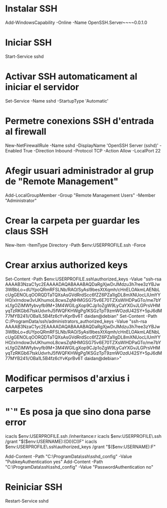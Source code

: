 # Instalar SSH
Add-WindowsCapability -Online -Name OpenSSH.Server~~~~0.0.1.0

# Iniciar SSH
Start-Service sshd

# Activar SSH automaticament al iniciar el servidor
Set-Service -Name sshd -StartupType 'Automatic'

# Permetre conexions SSH d'entrada al firewall
New-NetFirewallRule -Name sshd -DisplayName 'OpenSSH Server (sshd)' -Enabled True -Direction Inbound -Protocol TCP -Action Allow -LocalPort 22

# Afegir usuari administrador al grup de "Remote Management"
Add-LocalGroupMember -Group "Remote Management Users" -Member "Administrator"

# Crear la carpeta per guardar les claus SSH
New-Item -ItemType Directory -Path $env:USERPROFILE\.ssh -Force

# Crear arxius authorized keys
Set-Content -Path $env:USERPROFILE\.ssh\authorized_keys -Value "ssh-rsa AAAAB3NzaC1yc2EAAAADAQABAAABAQDaRgXjwDrJMdzu3h7ree3zYBJw3WBbLo+dUYpoQRmRFSLNb/RAO/SyAsI9besXtXqmh/cHnELOAkmLAENbLcUgGENOLqOORQDTaTQXsAsGVdRrdScc6fZZ6PZa1lgDL8mXNUocLIUmYYHO/xIrndow3vUKhumoL8cwsZqNHMGSG75v6E70TZXsWIHDPaGTo/me7bYxLfgOZiMWfybvyfb9M+3M4WGlLgXop9CJp1oZgW9LyCaYXGvJLGPrsVHMyqTzRKGb67tskUdvrhJ5fWQFKHWgPg1KSGzTpT9zmWOzdU42SY+5pJ6dM77MYB241i/OBa1L5B4fz6cYvKprBv6T daidan@debian"
Set-Content -Path C:/ProgramData/ssh/administrators_authorized_keys -Value "ssh-rsa AAAAB3NzaC1yc2EAAAADAQABAAABAQDaRgXjwDrJMdzu3h7ree3zYBJw3WBbLo+dUYpoQRmRFSLNb/RAO/SyAsI9besXtXqmh/cHnELOAkmLAENbLcUgGENOLqOORQDTaTQXsAsGVdRrdScc6fZZ6PZa1lgDL8mXNUocLIUmYYHO/xIrndow3vUKhumoL8cwsZqNHMGSG75v6E70TZXsWIHDPaGTo/me7bYxLfgOZiMWfybvyfb9M+3M4WGlLgXop9CJp1oZgW9LyCaYXGvJLGPrsVHMyqTzRKGb67tskUdvrhJ5fWQFKHWgPg1KSGzTpT9zmWOzdU42SY+5pJ6dM77MYB241i/OBa1L5B4fz6cYvKprBv6T daidan@debian>"

# Modificar permisos d'arxius i carpetes
# "`" Es posa ja que sino dona parse error
icacls $env:USERPROFILE\.ssh /inheritance:r
icacls $env:USERPROFILE\.ssh /grant "$($env:USERNAME):(OI)(CI)F"
icacls $env:USERPROFILE\.ssh\authorized_keys /grant "$($env:USERNAME):F"


Add-Content -Path "C:\ProgramData\ssh\sshd_config" -Value "PubkeyAuthentication yes"
Add-Content -Path "C:\ProgramData\ssh\sshd_config" -Value "PasswordAuthentication no"

# Reiniciar SSH
Restart-Service sshd

